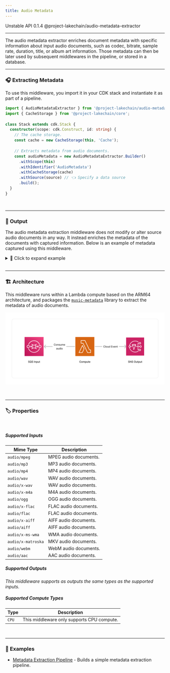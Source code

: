 ```yaml
---
title: Audio Metadata
---
```


<span title="Label: Pro" data-view-component="true" class="Label Label--api text-uppercase">
  Unstable API
</span>
<span title="Label: Pro" data-view-component="true" class="Label Label--version text-uppercase">
  0.1.4
</span>
<span title="Label: Pro" data-view-component="true" class="Label Label--package">
  @project-lakechain/audio-metadata-extractor
</span>
<br>

---

The audio metadata extractor enriches document metadata with specific information about input audio documents, such as codec, bitrate, sample rate, duration, title, or album art information. Those metadata can then be later used by subsequent middlewares in the pipeline, or stored in a database.

---

### 🎧 Extracting Metadata

To use this middleware, you import it in your CDK stack and instantiate it as part of a pipeline.

```typescript
import { AudioMetadataExtractor } from '@project-lakechain/audio-metadata-extractor';
import { CacheStorage } from '@project-lakechain/core';

class Stack extends cdk.Stack {
  constructor(scope: cdk.Construct, id: string) {
    // The cache storage.
    const cache = new CacheStorage(this, 'Cache');
    
    // Extracts metadata from audio documents.
    const audioMetadata = new AudioMetadataExtractor.Builder()
      .withScope(this)
      .withIdentifier('AudioMetadata')
      .withCacheStorage(cache)
      .withSource(source) // 👈 Specify a data source
      .build();
  }
}
```

<br>

---

### 📄 Output

The audio metadata extraction middleware does not modify or alter source audio documents in any way. It instead enriches the metadata of the documents with captured information. Below is an example of metadata captured using this middleware.

<details>
  <summary>💁 Click to expand example</summary>

  ```json
  {
    "specversion": "1.0",
    "id": "1780d5de-fd6f-4530-98d7-82ebee85ea39",
    "type": "document-created",
    "time": "2023-10-22T13:19:10.657Z",
    "data": {
        "chainId": "6ebf76e4-f70c-440c-98f9-3e3e7eb34c79",
        "source": {
            "url": "s3://bucket/audio.mp3",
            "type": "audio/mpeg",
            "size": 245328,
            "etag": "1243cbd6cf145453c8b5519a2ada4779"
        },
        "document": {
            "url": "s3://bucket/audio.mp3",
            "type": "audio/mpeg",
            "size": 245328,
            "etag": "1243cbd6cf145453c8b5519a2ada4779"
        },
        "metadata": {
          "title": "Artist - Title",
          "properties": {
            "kind": "audio",
            "attrs": {
              "codec": "mp3",
              "bitrate": 320000,
              "sampleRate": 44100,
              "duration": 431.5
            }
          }
        },
        "callStack": []
    }
  }
  ```

</details>

<br>

---

### 🏗️ Architecture

This middleware runs within a Lambda compute based on the ARM64 architecture, and packages the [`music-metadata`](https://github.com/borewit/music-metadata) library to extract the metadata of audio documents.

![Architecture](../../../assets/audio-metadata-extractor-architecture.png)

<br>

---

### 🏷️ Properties

<br>

##### Supported Inputs

|  Mime Type  | Description |
| ----------- | ----------- |
| `audio/mpeg` | MPEG audio documents. |
| `audio/mp3` | MP3 audio documents. |
| `audio/mp4` | MP4 audio documents. |
| `audio/wav` | WAV audio documents. |
| `audio/x-wav` | WAV audio documents. |
| `audio/x-m4a` | M4A audio documents. |
| `audio/ogg` | OGG audio documents. |
| `audio/x-flac` | FLAC audio documents. |
| `audio/flac` | FLAC audio documents. |
| `audio/x-aiff` | AIFF audio documents. |
| `audio/aiff` | AIFF audio documents. |
| `audio/x-ms-wma` | WMA audio documents. |
| `audio/x-matroska` | MKV audio documents. |
| `audio/webm` | WebM audio documents. |
| `audio/aac` | AAC audio documents. |

##### Supported Outputs

*This middleware supports as outputs the same types as the supported inputs.*

##### Supported Compute Types

| Type  | Description |
| ----- | ----------- |
| `CPU` | This middleware only supports CPU compute. |

<br>

---

### 📖 Examples

- [Metadata Extraction Pipeline](https://github.com/awslabs/project-lakechain/tree/main/examples/simple-pipelines/metadata-extraction-pipeline) - Builds a simple metadata extraction pipeline.

